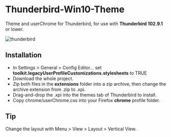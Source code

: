 # Thunderbird-Win10-Theme
Theme and userChrome for Thunderbird, for use with **Thunderbird 102.9.1** or lower.

![thunderbird](https://github.com/3nly/Thunderbird-Win10-Theme/assets/59023753/b9e11a4c-1a37-40ab-a5e2-125adb8e4aed)


## Installation
- In Settings > General > Config Editor... set **toolkit.legacyUserProfileCustomizations.stylesheets** to TRUE
- Download the whole project.
- Zip both files in the **extensions** folder into a zip archive, then change the archive extension from .zip to .xpi.
- Drag-and-drop the .xpi into the themes tab of Thunderbird to install.
- Copy chrome/userChrome.css into your Firefox **chrome** profile folder.

## Tip
Change the layout with Menu > View > Layout > Vertical View.
